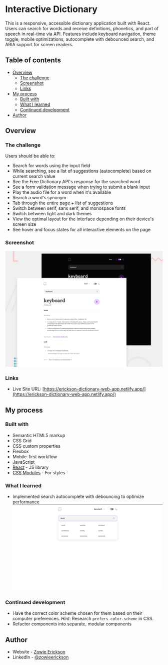 # Interactive Dictionary

This is a responsive, accessible dictionary application built with React. Users can search for words and receive definitions, phonetics, and part of speech in real-time via API. Features include keyboard navigation, theme toggle, mobile optimizations, autocomplete with debounced search, and ARIA support for screen readers.

## Table of contents

- [Overview](#overview)
  - [The challenge](#the-challenge)
  - [Screenshot](#screenshot)
  - [Links](#links)
- [My process](#my-process)
  - [Built with](#built-with)
  - [What I learned](#what-i-learned)
  - [Continued development](#continued-development)
- [Author](#author)

## Overview

### The challenge

Users should be able to:

- Search for words using the input field
- While searching, see a list of suggestions (autocomplete) based on current search value
- See the Free Dictionary API's response for the searched word
- See a form validation message when trying to submit a blank input
- Play the audio file for a word when it's available
- Search a word's synonym
- Tab through the entire page + list of suggestions
- Switch between serif, sans serif, and monospace fonts
- Switch between light and dark themes
- View the optimal layout for the interface depending on their device's screen size
- See hover and focus states for all interactive elements on the page

### Screenshot

![](./preview.jpg)

### Links

- Live Site URL: [https://erickson-dictionary-web-app.netlify.app/](https://erickson-dictionary-web-app.netlify.app/)

## My process

### Built with

- Semantic HTML5 markup
- CSS Grid
- CSS custom properties
- Flexbox
- Mobile-first workflow
- JavaScript
- [React](https://react.dev/) - JS library
- [CSS Modules](https://github.com/css-modules/css-modules) - For styles

### What I learned

- Implemented search autocomplete with debouncing to optimize performance
![](./preview-autocomplete.png)

### Continued development

- Have the correct color scheme chosen for them based on their computer preferences. _Hint_: Research `prefers-color-scheme` in CSS.
- Refactor components into separate, modular components

## Author

- Website - [Zowie Erickson](https://github.com/zowieerickson)
- LinkedIn - [@zowieerickson](https://www.linkedin.com/in/zowieerickson/)